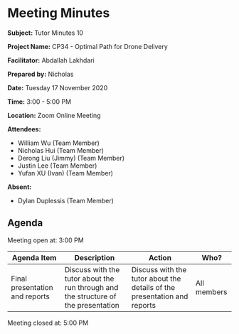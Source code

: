 # Meeting Minutes

**Subject:** Tutor Minutes 10

**Project Name:** CP34 - Optimal Path for Drone Delivery

**Facilitator:** Abdallah Lakhdari

**Prepared by:** Nicholas

**Date:** Tuesday 17 November 2020

**Time:** 3:00 - 5:00 PM

**Location:** Zoom Online Meeting

**Attendees:**

* William Wu (Team Member)
* Nicholas Hui (Team Member)
* Derong Liu (Jimmy) (Team Member)
* Justin Lee (Team Member)
* Yufan XU (Ivan) (Team Member)

**Absent:**
* Dylan Duplessis (Team Member)

## Agenda

Meeting open at: 3:00 PM

| Agenda Item | Description | Action | Who? |
| -- | -- | -- | -- |
| Final presentation and reports | Discuss with the tutor about the run through and the structure of the presentation | Discuss with the tutor about the details of the presentation and reports | All members |

Meeting closed at:  5:00 PM
